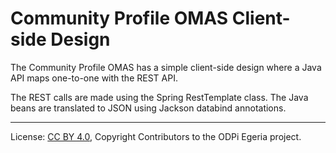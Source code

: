<!-- SPDX-License-Identifier: CC-BY-4.0 -->
<!-- Copyright Contributors to the ODPi Egeria project. -->

# Community Profile OMAS Client-side Design

The Community Profile OMAS has a simple client-side design
where a Java API maps one-to-one with the REST API.

The REST calls are made using the Spring RestTemplate class.
The Java beans are translated to JSON using Jackson databind
annotations.


----
License: [CC BY 4.0](https://creativecommons.org/licenses/by/4.0/),
Copyright Contributors to the ODPi Egeria project.